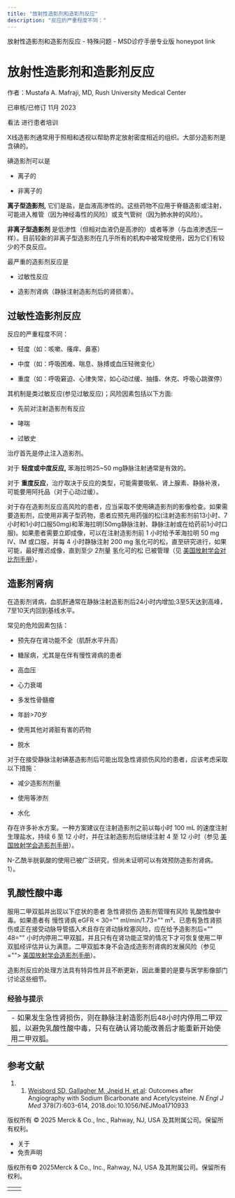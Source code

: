 ```yaml
---
title: "放射性造影剂和造影剂反应"
description: "反应的严重程度不同："
---
```


﻿放射性造影剂和造影剂反应 \- 特殊问题 \- MSD诊疗手册专业版 honeypot link

# 放射性造影剂和造影剂反应

作者：Mustafa A. Mafraji, MD, Rush University Medical Center

已审核/已修订 11月 2023

看法 进行患者培训

X线造影剂通常用于照相和透视以帮助界定放射密度相近的组织。大部分造影剂是含碘的。

碘造影剂可以是

- 离子的

- 非离子的


**离子型造影剂,** 它们是盐，是血液高渗性的。这些药物不应用于脊髓造影或注射，可能进入椎管（因为神经毒性的风险）或支气管树（因为肺水肿的风险）。

**非离子型造影剂** 是低渗性（但相对血液仍是高渗的）或者等渗（与血液渗透压一样）。目前较新的非离子型造影剂在几乎所有的机构中被常规使用，因为它们有较少的不良反应。

最严重的造影剂反应是

- 过敏性反应

- 造影剂肾病（静脉注射造影剂后的肾损害）。


## 过敏性造影剂反应

反应的严重程度不同：

- 轻度（如：咳嗽、瘙痒、鼻塞）

- 中度（如：呼吸困难、喘息、脉搏或血压轻微变化）

- 重度（如：呼吸窘迫、心律失常，如心动过缓、抽搐、休克、呼吸心跳骤停）


其机制是类过敏反应(参见过敏反应)；风险因素包括以下方面:

- 先前对注射造影剂有反应

- 哮喘

- 过敏史


治疗首先是停止注入造影剂。

对于 **轻度或中度反应,** 苯海拉明25~50 mg静脉注射通常是有效的。

对于 **重度反应**，治疗取决于反应的类型，可能需要吸氧、肾上腺素、静脉补液，可能要用阿托品（对于心动过缓）。

对于存在造影剂反应高风险的患者，应当采取不使用碘造影剂的影像检查。如果需要造影剂，应使用非离子型药物，患者应预先用药强的松(注射造影剂前13小时、7小时和1小时口服50mg)和苯海拉明(50mg静脉注射、静脉注射或在给药前1小时口服)。如果患者需要立即成像，可以在注射造影剂前 1 小时给予苯海拉明 50 mg IV、IM 或口服，并每 4 小时静脉注射 200 mg 氢化可的松，直至研究进行，如果可能，最好推迟成像，直到至少 2剂量 氢化可的松 已被管理（见 [美国放射学会对比剂手册](https://www.acr.org/Clinical-Resources/Contrast-Manual)）。

## 造影剂肾病

在造影剂肾病，血肌酐通常在静脉注射造影剂后24小时内增加;3至5天达到高峰，7至10天内回到基线水平。

常见的危险因素包括：

- 预先存在肾功能不全（肌酐水平升高）

- 糖尿病，尤其是在伴有慢性肾病的患者

- 高血压

- 心力衰竭

- 多发性骨髓瘤

- 年龄>70岁

- 使用其他对肾脏有害的药物

- 脱水


对于在接受静脉注射碘基造影剂后可能出现急性肾损伤风险的患者，应该考虑采取以下措施：

- 减少造影剂剂量

- 使用等渗剂

- 水化


存在许多补水方案。一种方案建议在注射造影剂之前以每小时 100 mL 的速度注射生理盐水，持续 6 至 12 小时，并在注射造影剂后继续注射 4 至 12 小时（参见 [美国放射学会造影剂手册](https://www.acr.org/Clinical-Resources/Contrast-Manual)）。

N-乙酰半胱氨酸的使用已被广泛研究，但尚未证明可以有效预防造影剂肾病。1）。

## 乳酸性酸中毒

服用二甲双胍并出现以下症状的患者 急性肾损伤 造影剂管理有风险 乳酸性酸中毒。如果患者有 慢性肾病 eGFR < 30="" ml/min/1.73="" m²、已患有急性肾损伤或正在接受动脉导管插入术且存在肾动脉栓塞风险，应在给予造影剂后="" 48="" 小时内停用二甲双胍，并且只有在肾功能正常的情况下才可恢复使用二甲双胍经评估并认为满意。二甲双胍本身不会造成造影剂肾病的发展风险（参见=""> [美国放射学会造影剂手册](https://www.acr.org/Clinical-Resources/Contrast-Manual)）。

造影剂反应的处理方法具有特异性并且不断更新，因此重要的是要与医学影像部门讨论这些细节。

### 经验与提示

|     |
| --- |
| - 如果发生急性肾损伤，则在静脉注射造影剂后48小时内停用二甲双胍，以避免乳酸性酸中毒，只有在确认肾功能改善后才能重新开始使用二甲双胍。 |

## 参考文献

1. 1. [Weisbord SD, Gallagher M, Jneid H, et al](https://pubmed.ncbi.nlm.nih.gov/29130810/): Outcomes after Angiography with Sodium Bicarbonate and Acetylcysteine. _N Engl J Med_ 378(7):603-614, 2018.doi:10.1056/NEJMoa1710933




版权所有 © 2025
Merck & Co., Inc., Rahway, NJ, USA 及其附属公司。保留所有权利。

- 关于
- 免责声明

版权所有© 2025Merck & Co., Inc., Rahway, NJ, USA 及其附属公司。保留所有权利。

|     |     |
| --- | --- |
|  |  |
